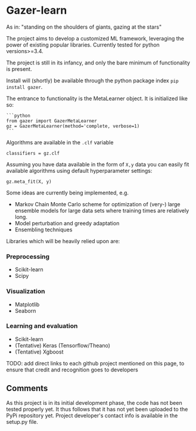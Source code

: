# Gazer-learn

As in: "standing on the shoulders of giants, gazing at the stars"

The project aims to develop a customized ML framework, leveraging the power of existing popular libraries. Currently tested for python versions>=3.4. 

The project is still in its infancy, and only the bare minimum of functionality is present.

Install will (shortly) be available through the python package index `pip install gazer`.

The entrance to functionality is the MetaLearner object. It is initialized like so:
    
    ```python
	from gazer import GazerMetaLearner
    gz = GazerMetaLearner(method='complete, verbose=1)
    ```
	
Algorithms are available in the `.clf` variable
    	
    classifiers = gz.clf
    	
Assuming you have data available in the form of `X,y` data you can easily fit available algorithms 
using default hyperparameter settings:
	
    gz.meta_fit(X, y)



Some ideas are currently being implemented, e.g.
* Markov Chain Monte Carlo scheme for optimization of (very-) large ensemble models 
for large data sets where training times are relatively long.
* Model perturbation and greedy adaptation
* Ensembling techniques

Libraries which will be heavily relied upon are:

### Preprocessing
* Scikit-learn 
* Scipy

### Visualization
* Matplotlib
* Seaborn 

### Learning and evaluation
* Scikit-learn
* (Tentative) Keras (Tensorflow/Theano)
* (Tentative) Xgboost

TODO: add direct links to each github project mentioned on this page, 
to ensure that credit and recognition goes to developers


## Comments
As this project is in its initial development phase, the code has not been tested properly yet. It thus follows
that it has not yet been uploaded to the PyPi repository yet. Project developer's contact info is available in the setup.py file. 
